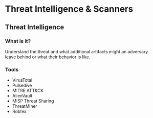 # Threat Intelligence & Scanners

## Threat Intelligence

### What is it?
Understand the threat and what additional artifacts might an adversary leave behind or what their behavior is like.

### Tools
- VirusTotal
- Pulsedive
- MITRE ATT&CK
- AlienVault
- MISP Threat Sharing
- ThreatMiner
- Robtex
